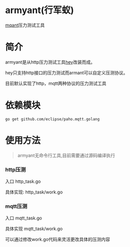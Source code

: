 # armyant(行军蚁)
[mqant](https://github.com/liangdas/mqant)压力测试工具
# 简介
armyant是从http压力测试工具[hey](https://github.com/rakyll/hey)改装而成。

hey只支持http接口的压力测试而armant可以自定义压测协议。

目前默认实现了http，mqtt两种协议的压力测试工具

# 依赖模块

    go get github.com/eclipse/paho.mqtt.golang

# 使用方法

> armyant无命令行工具,目前需要通过源码编译执行

### http压测

入口 http_task.go

具体实现: http_task/work.go

### mqtt压测

入口 mqtt_task.go

具体实现 mqtt_task/work.go


可以通过修改work.go代码来灵活更改具体的压测内容

